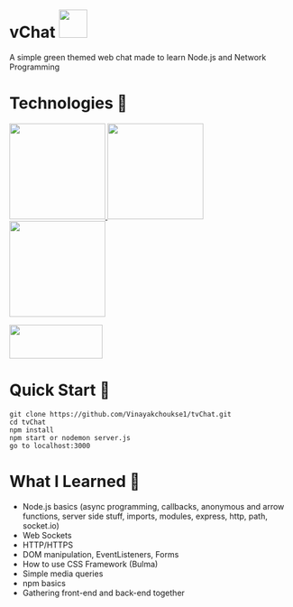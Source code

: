 # vChat <img src="/public/images/artichoke.ico" height="50" width="50">

A simple green themed web chat made to learn Node.js and Network Programming<br>

# Technologies 🧾

<a href="https://nodejs.org/en/"><img src="https://habrastorage.org/webt/bs/ml/lo/bsmllozt2li3jmn_6ec8vy4krdq.png" width="170" > </a>
<a href="https://socket.io/"><img src="https://external-content.duckduckgo.com/iu/?u=http%3A%2F%2Fwww.programwitherik.com%2Fcontent%2Fimages%2F2017%2F01%2Fsocket-e1434850599985.png&f=1&nofb=1" width="170"></a>
<a href="https://expressjs.com/"><img src="https://miro.medium.com/max/6668/1*XP-mZOrIqX7OsFInN2ngRQ.png" width="170"></a>

<a href="https://www.npmjs.com"><img src="https://www.drupal.org/files/project-images/Npm-logo.png" width="165" height="60"></a>

# Quick Start 🚀

`git clone https://github.com/Vinayakchoukse1/tvChat.git`<br>
`cd tvChat`<br>
`npm install`<br>
`npm start or nodemon server.js`<br>
`go to localhost:3000`

# What I Learned 🧠

- Node.js basics (async programming, callbacks, anonymous and arrow functions, server side stuff, imports, modules, express, http, path, socket.io)
- Web Sockets
- HTTP/HTTPS
- DOM manipulation, EventListeners, Forms
- How to use CSS Framework (Bulma)
- Simple media queries
- npm basics
- Gathering front-end and back-end together
